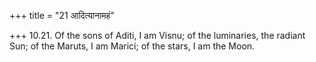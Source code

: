 +++
title = "21 आदित्यानामहं"

+++
10.21. Of the sons of Aditi, I am Visnu; of the luminaries, the radiant
Sun; of the Maruts, I am Marici; of the stars, I am the Moon.
